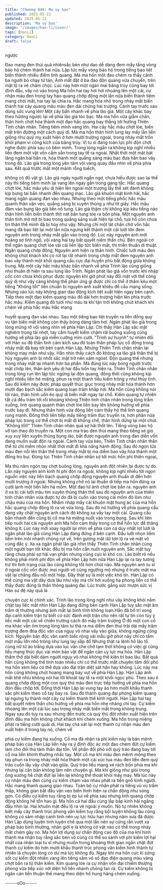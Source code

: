 ```yaml
---
title: "Chương 849: Ma uy bạo"
published: 2025-05-22
updated: 2025-05-22
description: 'Ma uy bạo'
image: '/images/han-li/cover/'
tags: [HanLi]
category: HanLi
draft: false
---
```


ngược

Đao mang đen thùi quả nhiênsắc bén như dao dễ dàng đem mấy
tầng vòng bảo hộ chém thành hai nửa. Lập tức mấy vòng bảo hộ
trong tiếng bạo liệt biến thành nhiều điểm linh quang.
Mà ma hồn một đao chém ra thấy cảnh ba người bỏ chạy tứ tán,
Ánh mắt đặt ở ba đạo độn quang vừa chuyển, trên mặt lộ ra vẻ
châm chọc. Lúc này hơn một ngàn mai băng trùy cũng bay tới
đỉnh đầu, vây nó vào trong
Ma hồn hai tay hơi hơi nhoáng lên một cái, cự nhận màu đen
trong tay hào quang chớp động một lần nữa biến thành tiêm
mang chói mắt, hai tay lại chia ra. Hắc mang hóa nhỏ trong nháy
mắt biến thành hai cây quang mâu màu đen dài chừng hai
trượng. Cánh tay trước sau dùng sức vung lên!
Một cây bắn nhanh về phía lão giả. Một cây khác bay theo hứơng
ngược lại về phía lão già tóc bạc. Mà ma hồn vừa giẫm chân,
thân hình chợt hóa thành một đạo hắc quang bay thẳng tới hướng
Thiên Tinh chân nhân.
Tiếng tiêm minh vang lớn. Hai cây hắc mâu chợt lóe, biến mất
trên đường một cách quỷ dị. Mà ma hồn thân hình lung lay mấy
lần liền giống như quỷ mỵ xuất hiện ở hơn mười trượng ngoài,
trong nháy mắt trốn khỏi phạm vi công kích của băng trùy.
Vị tu sĩ đang toàn lực phi độn chợt nghe được phía sau có tiêm
minh. Trong lòng ngẩn ra không kịp nghĩ nhiều liền đem một vật
vốn cầm sẵn trong tay tế ra ngoài. Nhất thời một mặt bát lăng
ngân bài bắn ra, hóa thành một quầng sáng màu bạc đưa hắn
bao vây trong đó. Lão giả trong lòng yên tâm vội vàng quay đầu
nhìn về phía phía sau. Kết quả trước mắt một mảnh rỗng tuếch,

không có đồ vật gì.
Lão giả ngây người ngẩn ngơ, chưa hiểu được sao lại thế này thì
tiếng tiêm minh lại vang lên ngay gần trong gang tấc. Hắc quang
chợt lóe, hắc mâu yêu dị hiện lên ngoài một trượng lấy thế sét
đánh không kịp bưng tai bắn nhanh đến quang mạc.
Lão giả khuôn mặt kinh hãi, hắc mang ngân quang đan vào nhau.
Nhưng theo một tiếng phốc hắc mâu quanh thân vặn vẹo, quầng
sáng bị xuyên thủng y như tờ giấy. Hắc mâu đâm vào bụng lão
giả liền nổ tung. Lão giả thậm chí không kịp kêu tiếng nào thân
hình liền biến thành thịt nát bắn tung tóe ra bốn phía. Một nguyên
anh thần tình mờ mịt bị bao trong quầng sáng xuất hiện tại chỗ,
tựa hồ còn chưa tin thân thể mình đã bị hủy như vậy.
Nhưng chỉ một lát chần chờ vốn hắc mang đã bạo liệt lại một lần
nữa ngưng kết thành một cái lưới lớn đem nguyên anh trong nháy
mắt gắn vào trong đó.
Lúc này nguyên anh mới hoảng sợ tỉnh ngộ, vội vàng hai tay bắt
quyết niệm thần chú. Bên ngoài cơ thể ngân quang chợt lóe vài
cái liền lập tức biến mất, thi triển thuấn di thuật. Ngân quang chớp
động, Nguyên anh hiện ra thân hình. Chiếc lưới màu đen không
chút khách khí co rút lại rất nhanh trong chớp mắt đem nguyên
anh bao vây thành một khối quang cầu cực đại huyền phù bất
động giữa không trung.
Mà một cây hắc mâu khác bắn nhanh về phía Trình lão cũng
giống như thuấn di hiện ra sau lưng lão Trình.
Ngân phát lão giả vốn trước khi nhập cốc còn chưa khôi phục
được nguyên khí giờ phút này đối mặt với thế công quỷ dị như
vậy càng không thể phản ứng gì được chỉ có thể ở thầm kêu một
tiếng "Không tốt" liền chuẩn bị nguyên anh xuất khiếu để cầu
mạng sống.
Nhưng vào lúc này không gian dao động kịch liệt xuất hiện ngay
bên cạnh. Tiếp theo một đạo kiếm quang màu đỏ dài hơn trượng
hiện lên phía trước hắc mâu. Kiếm quang đỏ tươi như máu tà khí
tận trời không chút khách khí chém về phía hắc mâu Hắc mang

huyết quang đan vào nhau. Sau một tiếng bạo liệt truyền ra liền
đồng quy vu tận biến mất không còn thấy bóng dáng tăm hơi.
Ngân phát lão giả trong lòng mừng rỡ vội vàng nhìn về phía Hàn
Lập. Chỉ thấy Hàn Lập sắc mặt nghiêm trọng tái nhợt, tay cầm
huyết kiếm chậm rãi buông xuống cũng hướng về phía lão giả
miễn cưỡng mỉm cười. "Trình sư huynh" tự nhiên đối với Hàn sư
đệ thần tình cảm kích sau đó toàn thân pháp lực cổ động trong
nháy mắt đã bay tới bên cạnh Hàn Lập.
Nhưng Thiên Tinh chân nhân lại không may mắn như vậy. Hắn
nhìn thấy cách đó không xa lão giả thân thể bị hủy nguyên anh bị
nhốt sắc mặt trở nên xám ngóet. Độn quang thế nhưng trong
nháy mắt lại nhanh hơn ba phần. Mà đúng lúc này bóng người
trước mặt chớp lên, thân ảnh yêu dị hai đầu bốn tay hiện ra.
Thiên Tinh chân nhân trong lòng run lên lập tức ngừng lại độn
quang, đồng thời cũng không kịp nghĩ nhiều liền hé miệng, phun
ra một thanh tiểu kiếm trông y như thủy tinh. Sau đó kiếm này
được pháp quyết thúc giục trong nháy mắt hóa thành hơn mười
đạo bạch sắc kiếm quang loạn trảm khắp nơi.
Ma hồn cũng không nói lời nào, thân hình uốn éo quỷ dị biến mất
ngay tại chỗ. Kiếm quang tự nhiên tất cả đều trảm tới rồi khoảng
không.Thiên tinh chân nhân trong lòng trầm xuống, linh quang
quanh thân chợt lóe liền bay lên không hướng về phía trước bay
đi. Nhưng thân hình vừa động liền cảm thấy hộ thể linh quang
rung mạnh. Đồng thời liên tiếp mấy tiếng trầm đục truyền ra, hơn
phân nửa pháp lực trong cơ thể chợt bị mất đi khống chế, thân
hình dừng lại một chút.
"Không tốt!" Thiên Tinh chân nhân quá sợ hãi thốt lên. Tiếng vòng
bảo hộ vỡ tan theo đó truyền ra. Một con ma trảo đen thùi mang
theo tiếng xé gió xuy xuy liền xuyên thủng bụng lão, bắt được
nguyên anh trong đan diền vốn đang muốn xuất độn ra ngoài.
Cánh tay vừa kéo, Thiên Tinh chân nhân thân thể tứ chi mềm
nhũn nhất thời mất đi khả năng hành động. Sau đó ngọn lửa màu
đen nổi lên thân thể trong nháy mắt bị ma diễm bao vây hóa
thành một đống tro bụi.
Đúng lúc Thiên Tinh chân nhân sợ tới mức hồn phi thiên ngoại,

Ma thủ năm ngón tay chợt buông lỏng, nguyên anh đột nhiên lại
được tự do.
Lần này nguyên anh kinh hỉ phi độn ra ngoài, không kịp nghĩ
nhiều tới ngọn nguồn việc này liền bạch quang chớp động nguyên
anh thuấn di đến hơn mười trượng ở ngoài.
Nhưng không chờ nó lại thuấn di tiếp ma hồn đứng xa cười lạnh
một tiến liền há mồm. Một đạo tử ảnh chợt lóe bắn ra. nguyên
anh ở xa bị cái lưỡi màu tím xuyên thủng thân thể sau đó nguyên
anh của thiên tinh chân nhân vừa được tự do đã bị cuốn vào
trong cái mồm đỏ lòm như chậu máu của ma hồn.
Nhấm nháp mấy cái khuôn mặt hung ác của ma hồn hắc quang
chớp động lộ ra vẻ vừa lòng. Sau đó nó hướng về phía quang
cầu đang vây chặt nguyên anh cách đó không xa vẫy tay một cái.
Quang cầu bắn nhanh đến cũng bị cổ ma há miệng nuốt vào
trong bụng.
Sau khi liên tiếp nuốt hai cái nguyên anh Ma hồn cảm thấy trong
cơ thể hồn lực đề thăng không ít. Lúc này mới xoay người lại nhìn
về phía con cá duy nhất lọt lưới là ngân phát lão giả cùng Hàn
Lập đang đứng ở bên cạnh. Đầu lưỡi nhọn liếm liếm trên môi
nhanh chóng rụt về, trên gương mặt dữ tợn lộ ra vẻ mặt vô cùng
đắc ý.
Xa xa ngân phát lão giả nhìn thấy Thiên Tinh chân nhân cùng một
người bạn tốt khác đều bị ma hồn cắn nuốt nguyên anh. Sắc mặt
tuy rằng chưa phải sợ hãi vạn phần nhưng cũng cực kì khó coi.
Lão biết rõ nếu không phải mình phi độn về phía Hàn Lập hơn
nữa Hàn Lập lại ra tay tương trợ thì tình trạng của lão cũng không
tốt hơn chút nào.
Mà nguyên anh tu sĩ ở ngoài cốc vốn được mọi người vô cũng
ngưỡng mộ nhưng ở trước mặt ma vật lại chẳng đấu nổi một
hiệp. Đây thật sự là một việc khó tin.
Hàn Lập có thể cùng ma vật dây dưa lâu như vậy mà chỉ hơi
xuống hạ phong liền có thể thấy được đúng là thần thông quảng
đại. Lúc trước gắng sức mượn sức vị Hàn sư đệ này quả là

chuyện cực kì chính xác. Trình lão trong lòng nghĩ như vây không
khỏi nắm chặt tay liếc mắt nhìn Hàn Lập đang đứng bên cạnh
Hàn Lập tuy sắc mặt âm trầm dị thường nhưng ánh mắt lại bình
tĩnh không loạn.Hắn đã bố trí xong đại canh kiếm trận tự biết có
sức đánh một trận cho nên rất tự tin còn tùy ý liếc mắt một cái về
chiến trường cách đó mấy trăm trượng
Ở đó một con cổ ma khác vẫn ôm trong lòng tâm tư thả ra ma
diễm đen thui trải dài mấy trăm trượng đem đóa độc vân của ngụy
vô nhai vây vào giữa, không ngừng công kích. Nguyên bản độc
vân xanh biếc rộng vài mẫu giờ phút này chỉ có tầm một mẫu lớn
nhỏ trông như lung lay sắp đổ
Nhưng thật ra lệnh hồ lão tổ cùng nữ tử áo trắng dựa vào lục vân
che chở tạm thời không có việc gì cũng liều mạng thúc dục vài
món bảo vật để ngăn cản uy lực ma hỏa.
Hàn Lập thầm thở dài biết dám người ngụy vô nhai không thể
kiên trì bao lâu. Bất quá hắn cũng không thể tính toán nhiều chỉ
có thể trước mắt chuyên tâm đối phó ma hồn xem liệu có thể dựa
vào đại trận diệt sát hắn hay không.
Lúc này ma hồn cũng không chút hoang mang bay vụt về phía
Hàn Lập.
Hàn Lập ánh mắt khẽ nhíu không nói hai lời khoát tay tế ra một
khối ngọc phù. Theo sau ô quang chớp động một con quỷ thủ
màu đen trực tiếp hướng về phía ma hồn đón đầu chộp tới. Đồng
thời Hàn Lập lại vung tay áo hơn mười khẩu thanh sắc phi kiếm
theo cổ tay bay ra. Sau đó thanh quang đại phóng kiếm quang lại
ngưng tụ thành một cây cự kiếm thanh thế kinh người. Hàn Lập
hai tay bắt quyết niệm thần chú hướng về phía ma hồn nhẹ nhàng
chỉ tay. Cự kiếm nhoáng lên một cái lúc sau trong nháy mắt biến
mất trong không trung. Ngay sau đó tuy ra sau nhưng đến trước
cả quỷ thủ đột nhiên xuất hiện trên đỉnh đầu ma hồn không chút
khách khí chém xuống.
Ma hồn trong miệng phát ra tiếng cười quái dị. Hai tay chà xát lại
một thanh cự nhận màu đen xuất hiện ở trong tay nó, chém về

phía cự kiếm đang hạ xuống. Cổ ma đã nhận ra phi kiếm này là
bản mệnh pháp bảo của Hàn Lập liền nảy ra ý định độc ác một
đao chém đứt cự kiếm làm cho đối thủ tâm thần đại tổn. Về phần
đối phó với quỷ trảo đang bay tới cổ ma liền khinh thường nhấc
tay. Một cỗ ma khí màu đen mênh mông theo tay phun ra trong
nháy mắt hóa thành một cái xúc tua màu đen liền đem quỷ trảo
cuốn lấy vây chặt vào giữa.
Quỷ trảo liều mạng xé rách bốn phía ma khí nhưng lại căn bản
không làm nên chuyện gì. Ma khí giống như giòi trong ống xương
hễ chặt đứt lại liền lại không thể thoát khỏi mảy may. Mà lúc này
cự nhận màu đen cùng cự kiếm chạm vào nhau phát ra tiến gnổ
kinh người.
Hắc mang thanh quang giao nhau. Toàn bộ cự nhận phát ra tiếng
vù vù trầm thấp, không gian bắt đầu vặn vẹo biến hình hiện ra
chấn động như sóng gợn. Có điều cự kiếm tuy rằng bị ép lui về
phía sau nhưng linh quang chớp động không hề tổn hao gì.
Ma hồn cả hai đầu cùng lắp bắp kinh hãi ngẩng đầu nhìn lại. Hai
khuôn mặt đều lộ ra vẻ ngoài ý muốn. Nó tự nhiên không biết mấy
cây thanh trúc phong vân kiếm tuy rằng bồi luyện không lâu cũng
không có sảm nhập canh tinh nên uy lực hữu hạn nhưng năm
xưa đã được Hàn Lập dùng luyện tinh luyện chế qua một lần nên
sự cứng rắn vượt xa pháp bảo bình thường, nhân giới e là không
có vật nào có thể trong nháy mắt chém gãy nó. Ma hồn lợi dụng
sự chấn động cao độ của ma khí hình thành ma nhận tuy rằng
sắc bén vô cùng có thể so sánh với phi kiếm lợi hại nhất của nhân
loại tu sĩ nhưng muốn trong khoảng thời gian ngắn chặt đứt thanh
cự kiếm do hơn mười khẩu thanh trúc phong vân kiếm hình thành
tự nhiên là chuyện lòng có dư mà lực không đủ.
Ngay khi ma hồn cực kì sửng sốt cự kiếm đột nhiên vang lên
tiếng sấm vô số đạo điện quang màu vàng chợt bắn ra từ thân
kiếm. Kim quang lóe ra cự nhận vốn đại chiếm thượng phong vừa
tiếp xúc với diện hồ liền nhanh chóng tan rã.
Cự kiếm không bị ngăn cản liền thuận thế mang theo diện hồ
hung hăng chém xuống.

------oOo------
